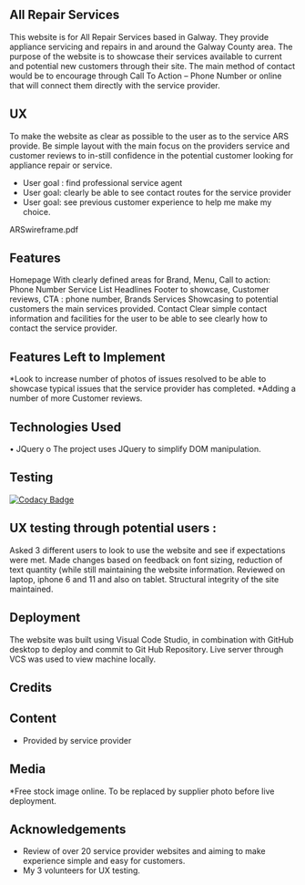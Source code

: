 ## All Repair Services
This website is for All Repair Services based in Galway. They provide appliance servicing and repairs in and around the Galway County area. The purpose of the website is to showcase their services available to current and potential new customers through their site. The main method of contact would be to encourage through Call To Action – Phone Number or online that will connect them directly with the service provider.

## UX

To make the website as clear as possible to the user as to the service ARS provide. Be simple layout with the main focus on the providers service and customer reviews to in-still confidence in the potential customer looking for appliance repair or service.

* User goal : find professional service agent
* User goal: clearly be able to see contact routes for the service provider
* User goal: see previous customer experience to help me make my choice.

ARSwireframe.pdf

## Features
Homepage With clearly defined areas for Brand, Menu, Call to action: Phone Number
Service List Headlines Footer to showcase, Customer reviews, CTA : phone number, Brands
Services Showcasing to potential customers the main services provided.
Contact Clear simple contact information and facilities for the user to be able to see clearly how to contact the service provider.

## Features Left to Implement

*Look to increase number of photos of issues resolved to be able to showcase typical issues that the service provider has completed. 
*Adding a number of more Customer reviews.

## Technologies Used

•	JQuery
o	The project uses JQuery to simplify DOM manipulation.

## Testing

[![Codacy Badge](https://api.codacy.com/project/badge/Grade/f1d7b952d6474ccabd27c70d44a970b2)](https://www.codacy.com/manual/jdmgriffin/milestone_1_jdmgriffin?utm_source=github.com&amp;utm_medium=referral&amp;utm_content=jdmgriffin/milestone_1_jdmgriffin&amp;utm_campaign=Badge_Grade)

## UX testing through potential users :

Asked 3 different users to look to use the website and see if expectations were met.
Made changes based on feedback on font sizing, reduction of text quantity (while still maintaining the website information.
Reviewed on laptop, iphone 6 and 11 and also on tablet. Structural integrity of the site maintained.

## Deployment
The website was built using Visual Code Studio, in combination with GitHub desktop to deploy and commit to Git Hub Repository. Live server through VCS was used to view machine locally.
## Credits
## Content
* Provided by service provider
## Media
*Free stock image online. To be replaced by supplier photo before live deployment.
## Acknowledgements
* Review of over 20 service provider websites and aiming to make experience simple and easy for customers.
* My 3 volunteers for UX testing.
